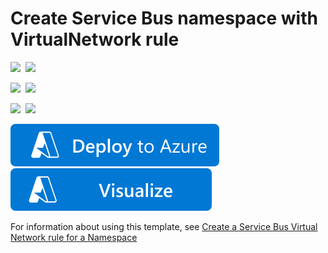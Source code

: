 # Create Service Bus namespace with VirtualNetwork rule

<IMG SRC="https://azurequickstartsservice.blob.core.windows.net/badges/301-servicebus-namespace-vnet/PublicLastTestDate.svg" />&nbsp;
<IMG SRC="https://azurequickstartsservice.blob.core.windows.net/badges/301-servicebus-namespace-vnet/PublicDeployment.svg" />&nbsp;

<IMG SRC="https://azurequickstartsservice.blob.core.windows.net/badges/301-servicebus-namespace-vnet/FairfaxLastTestDate.svg" />&nbsp;
<IMG SRC="https://azurequickstartsservice.blob.core.windows.net/badges/301-servicebus-namespace-vnet/FairfaxDeployment.svg" />&nbsp;

<IMG SRC="https://azurequickstartsservice.blob.core.windows.net/badges/301-servicebus-namespace-vnet/BestPracticeResult.svg" />&nbsp;
<IMG SRC="https://azurequickstartsservice.blob.core.windows.net/badges/301-servicebus-namespace-vnet/CredScanResult.svg" />&nbsp;

<a href="https://portal.azure.com/#create/Microsoft.Template/uri/https%3A%2F%2Fraw.githubusercontent.com%2FAzure%2Fazure-quickstart-templates%2Fmaster%2F301-servicebus-namespace-vnet%2Fazuredeploy.json" target="_blank">
    <img src="https://raw.githubusercontent.com/Azure/azure-quickstart-templates/master/1-CONTRIBUTION-GUIDE/images/deploytoazure.svg"/>
</a>

<a href="http://armviz.io/#/?load=https%3A%2F%2Fraw.githubusercontent.com%2FAzure%2Fazure-quickstart-templates%2Fmaster%2F301-servicebus-namespace-vnet%2Fazuredeploy.json" target="_blank">
    <img src="https://raw.githubusercontent.com/Azure/azure-quickstart-templates/master/1-CONTRIBUTION-GUIDE/images/visualizebutton.svg"/>
</a>

For information about using this template, see [Create a Service Bus Virtual Network rule for a Namespace](https://docs.microsoft.com/en-us/azure/service-bus-messaging/service-bus-service-endpoints)

